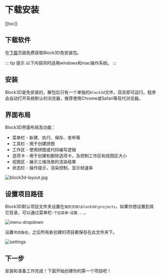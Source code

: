 # 下载安装

[[toc]]

## 下载软件

在[下载](../../download/index.md)页面免费获取Block3D免安装包。

::: tip 提示
以下内容同时适用windows和mac操作系统。
:::

## 安装

Block3D是免安装的，解包后只有一个单独的`block3d`文件，双击即可运行。程序会自动打开系统默认的浏览器，推荐使用Chrome或Safari等现代浏览器。

## 界面布局

Block3D界面布局及功能：
- 菜单栏 - 新建、执行、保存、发布等
- 工具栏 - 用于创建拼图
- 工作区 - 使用拼图或代码编写逻辑
- 选项卡 - 用于创建和删除选项卡，及控制工作区和视图区大小
- 视图区 - 展示三维场景的渲染结果
- 状态栏 - 操作提示，渲染控制，显示帧速率

![block3d-layout.jpg](https://cdn.zjbku.com/start/block3d-layout.jpg)

## 设置项目路径

Block3D默认项目文件夹设置在`我的文档\block3d\projects`，如果你想设置到其它目录，可以通过菜单栏-`下拉菜单`-`设置...`，

![menu-dropdown](https://cdn.zjbku.com/start/menu-dropdown.jpg)

设置`项目路径`，之后所有新创建的项目都保存在此文件夹下。

![settings](https://cdn.zjbku.com/start/settings.jpg)

## 下一步

安装和准备工作完成！下面开始创建你的第一个项目吧！